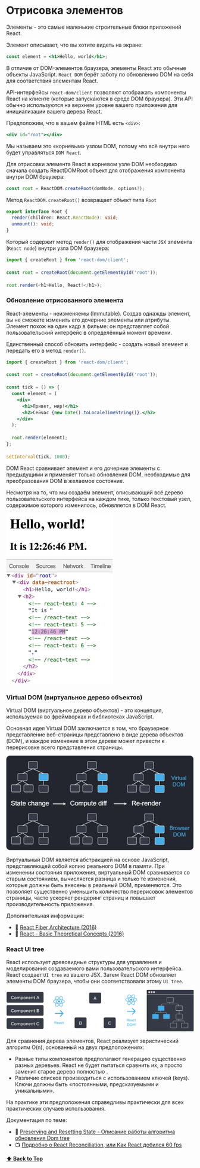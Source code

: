 # Отрисовка элементов

Элементы - это самые маленькие строительные блоки приложений React.

Элемент описывает, что вы хотите видеть на экране:

```jsx
const element = <h1>Hello, world</h1>;
```

В отличие от DOM-элементов браузера, элементы React это обычные объекты JavaScript. `React DOM` берёт заботу по обновлению DOM на себя для соответствия элементам React.

API-интерфейсы `react-dom/client` позволяют отображать компоненты React на клиенте (которые запускаются в среде DOM браузера). Эти API обычно используются на верхнем уровне вашего приложения для инициализации вашего дерева React.

Предположим, что в вашем файле HTML есть `<div>`:

```jsx
<div id="root"></div>
```

Мы называем это «корневым» узлом DOM, потому что всё внутри него будет управляться `DOM React`.

Для отрисовки элемента React в корневом узле DOM необходимо сначала создать ReactDOMRoot объект для отображения компонента внутри DOM браузера:

```js
const root = ReactDOM.createRoot(domNode, options?);
```

Метод `ReactDOM.createRoot()` возвращает объект типа `Root`

```ts
export interface Root {
  render(children: React.ReactNode): void;
  unmount(): void;
}
```

Который содержит метод `render()` для отображения части `JSX` элемента (`React node`) внутри узла DOM браузера:

```js
import { createRoot } from 'react-dom/client';

const root = createRoot(document.getElementById('root'));

root.render(<h1>Hello, React!</h1>);
```

### Обновление отрисованного элемента

React-элементы - неизменяемы (Immutable). Создав однажды элемент, вы не сможете изменить его дочерние элементы или атрибуты. Элемент похож на один кадр в фильме: он представляет собой пользовательский интерфейс в определённый момент времени.

Единственный способ обновить интерфейс - создать новый элемент и передать его в метод `render()`.

```jsx
import { createRoot } from 'react-dom/client';

const root = createRoot(document.getElementById('root'));

const tick = () => {
  const element = (
    <div>
      <h1>Привет, мир!</h1>
      <h2>Сейчас {new Date().toLocaleTimeString()}.</h2>
    </div>
  );

  root.render(element);
};

setInterval(tick, 1000);
```

DOM React сравнивает элемент и его дочерние элементы с предыдущими и применяет только обновления DOM, необходимые для преобразования DOM в желаемое состояние.

Несмотря на то, что мы создаём элемент, описывающий всё дерево пользовательского интерфейса на каждом тике, только текстовый узел, содержимое которого изменилось, обновляется в DOM React.

<img src="./public/granular-dom-updates.gif">

### Virtual DOM (виртуальное дерево объектов)

Virtual DOM (виртуальное дерево объектов) - это концепция, используемая во фреймворках и библиотеках JavaScript.

Основная идея Virtual DOM заключается в том, что браузерное представление веб-страницы представлено в виде дерева объектов (DOM), и каждое изменение в этом дереве может привести к перерисовке всего представления страницы.

<img src="./public/virtual-dom.webp">

Виртуальный DOM является абстракцией на основе JavaScript, представляющей собой копию реального DOM в памяти. При изменении состояния приложения, виртуальный DOM сравнивается со старым состоянием, вычисляется разница и только те изменения, которые должны быть внесены в реальный DOM, применяются. Это позволяет существенно уменьшить количество перерисовок элементов страницы, часто ускоряет рендеринг страниц и повышает производительность приложения.

Дополнительная информация:

- 🔗 [React Fiber Architecture (2016)](https://github.com/acdlite/react-fiber-architecture)
- 🔗 [React - Basic Theoretical Concepts (2016)](https://github.com/reactjs/react-basic)

### React UI tree

React использует древовидные структуры для управления и моделирования создаваемого вами пользовательского интерфейса. React создает `UI tree` из вашего JSX. Затем React DOM обновляет элементы DOM браузера, чтобы они соответствовали этому `UI tree`.

<img src="./public/preserving_state_dom_tree.webp">

Для сравнения дерева элементов, React реализует эвристический алгоритм O(n), основанный на двух предположениях:

- Разные типы компонентов предполагают генерацию существенно разных деревьев. React не будет пытаться сравнить их, а просто заменит старое дерево полностью .
- Различие списков производиться с использованием ключей (keys). Ключи должны быть «постоянными, предсказуемыми и уникальными».

На практике эти предположения справедливы практически для всех практических случаев использования.

Документация по теме:

- 🔗 [Preserving and Resetting State - Описание работы алгоритма обновления Dom tree](https://react.dev/learn/preserving-and-resetting-state)
- 📺 [Подробно о React Reconciliation, или Как React добился 60 fps](https://www.youtube.com/watch?v=NPXJnKytER4)

**[⬆ Back to Top](#отрисовка-элементов)**
